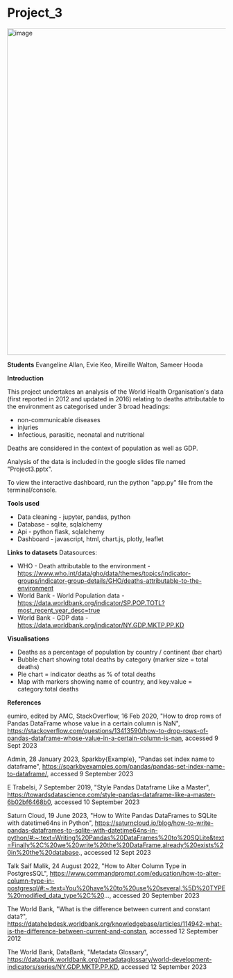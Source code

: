 # Project_3 

<img width="751" alt="image" src="https://github.com/Samihooda28/Project_3/assets/130148039/3dda5b31-6290-4036-8d0d-6b128548e1df">




**Students**
Evangeline Allan, Evie Keo, Mireille Walton, Sameer Hooda

**Introduction**

This project undertakes an analysis of the World Health Organisation's data (first reported in 2012 and updated in 2016) relating to deaths attributable to the environment as categorised under 3 broad headings:
- non-communicable diseases
- injuries
- Infectious, parasitic, neonatal and nutritional

Deaths are considered in the context of population as well as GDP.  

Analysis of the data is included in the google slides file named "Project3.pptx".

To view the interactive dashboard, run the python "app.py" file from the terminal/console.

**Tools used** 
- Data cleaning - jupyter, pandas, python
- Database - sqlite, sqlalchemy
- Api - python flask, sqlalchemy
- Dashboard - javascript, html, chart.js, plotly, leaflet

**Links to datasets** 
Datasources:
- WHO - Death attributable to the environment - https://www.who.int/data/gho/data/themes/topics/indicator-groups/indicator-group-details/GHO/deaths-attributable-to-the-environment
- World Bank - World Population data - https://data.worldbank.org/indicator/SP.POP.TOTL?most_recent_year_desc=true
- World Bank - GDP data - https://data.worldbank.org/indicator/NY.GDP.MKTP.PP.KD

**Visualisations**
- Deaths as a percentage of population by country / continent (bar chart)
- Bubble chart showing total deaths by category (marker size = total deaths)
- Pie chart = indicator deaths as % of total deaths
- Map with markers showing name of country, and key:value = category:total deaths

**References**
 
eumiro, edited by AMC, StackOverflow, 16 Feb 2020, "How to drop rows of Pandas DataFrame whose value in a certain column is NaN", https://stackoverflow.com/questions/13413590/how-to-drop-rows-of-pandas-dataframe-whose-value-in-a-certain-column-is-nan, accessed 9 Sept 2023 

Admin, 28 January 2023, Sparkby{Example}, "Pandas set index name to dataframe", https://sparkbyexamples.com/pandas/pandas-set-index-name-to-dataframe/, accessed 9 September 2023

E Trabelsi, 7 September 2019, "Style Pandas Dataframe Like a Master", https://towardsdatascience.com/style-pandas-dataframe-like-a-master-6b02bf6468b0, accessed 10 September 2023

Saturn Cloud, 19 June 2023, "How to Write Pandas DataFrames to SQLite with datetime64ns in Python", 
https://saturncloud.io/blog/how-to-write-pandas-dataframes-to-sqlite-with-datetime64ns-in-python/#:~:text=Writing%20Pandas%20DataFrames%20to%20SQLite&text=Finally%2C%20we%20write%20the%20DataFrame,already%20exists%20in%20the%20database., accessed 12 Sept 2023

Talk Saif Malik, 24 August 2022, "How to Alter Column Type in PostgresSQL", https://www.commandprompt.com/education/how-to-alter-column-type-in-postgresql/#:~:text=You%20have%20to%20use%20several,%5D%20TYPE%20modified_data_type%2C%20..., accessed 20 September 2023

The World Bank, "What is the difference between current and constant data?", https://datahelpdesk.worldbank.org/knowledgebase/articles/114942-what-is-the-difference-between-current-and-constan, accessed 12 September 2012

The World Bank, DataBank, "Metadata Glossary", https://databank.worldbank.org/metadataglossary/world-development-indicators/series/NY.GDP.MKTP.PP.KD, accessed 12 September 2023

